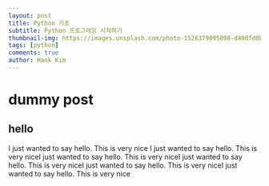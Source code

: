 ```yaml
---
layout: post
title: Python 기초
subtitle: Python 프로그래밍 시작하기
thumbnail-img: https://images.unsplash.com/photo-1526379095098-d400fd0bf935?w=800&h=600&fit=crop
tags: [python]
comments: true
author: Hank Kim
---
```


# dummy post

## hello

I just wanted to say hello. This is very nice
I just wanted to say hello. This is very niceI just wanted to say hello. This is very niceI just wanted to say hello. This is very niceI just wanted to say hello. This is very niceI just wanted to say hello. This is very nice
